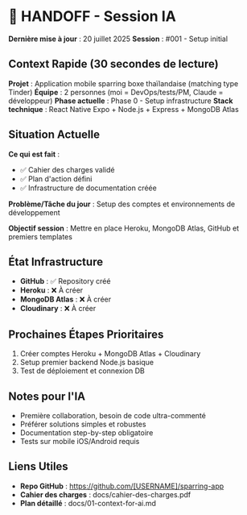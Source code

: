 # 🚀 HANDOFF - Session IA

**Dernière mise à jour** : 20 juillet 2025
**Session** : #001 - Setup initial

## Context Rapide (30 secondes de lecture)
**Projet** : Application mobile sparring boxe thaïlandaise (matching type Tinder)
**Équipe** : 2 personnes (moi = DevOps/tests/PM, Claude = développeur)
**Phase actuelle** : Phase 0 - Setup infrastructure
**Stack technique** : React Native Expo + Node.js + Express + MongoDB Atlas

## Situation Actuelle
**Ce qui est fait** : 
- ✅ Cahier des charges validé
- ✅ Plan d'action défini
- ✅ Infrastructure de documentation créée

**Problème/Tâche du jour** : Setup des comptes et environnements de développement

**Objectif session** : Mettre en place Heroku, MongoDB Atlas, GitHub et premiers templates

## État Infrastructure
- **GitHub** : ✅ Repository créé
- **Heroku** : ❌ À créer
- **MongoDB Atlas** : ❌ À créer  
- **Cloudinary** : ❌ À créer

## Prochaines Étapes Prioritaires
1. Créer comptes Heroku + MongoDB Atlas + Cloudinary
2. Setup premier backend Node.js basique
3. Test de déploiement et connexion DB

## Notes pour l'IA
- Première collaboration, besoin de code ultra-commenté
- Préférer solutions simples et robustes
- Documentation step-by-step obligatoire
- Tests sur mobile iOS/Android requis

## Liens Utiles
- **Repo GitHub** : https://github.com/[USERNAME]/sparring-app
- **Cahier des charges** : docs/cahier-des-charges.pdf
- **Plan détaillé** : docs/01-context-for-ai.md